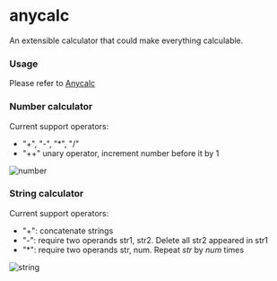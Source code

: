 # anycalc
An extensible calculator that could make everything calculable.

### Usage
Please refer to [Anycalc](https://wenfengzhuo.github.io/2017/01/04/Anycalc/)

### Number calculator
Current support operators:
- "+", "-", "*", "/"
- "++" unary operator, increment number before it by 1

![number](http://i.imgur.com/7oJnkLX.gif)

### String calculator
Current support operators:
- "+": concatenate strings
- "-": require two operands str1, str2. Delete all str2 appeared in str1
- "\*": require two operands str, num. Repeat *str* by *num* times

![string](http://i.imgur.com/w5yKQPS.gif)
